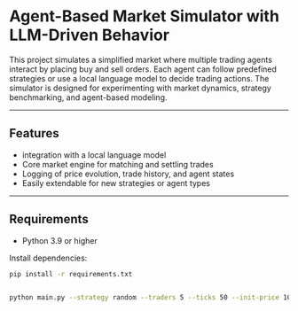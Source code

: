 # Agent-Based Market Simulator with LLM-Driven Behavior

This project simulates a simplified market where multiple trading agents interact by placing buy and sell orders. Each agent can follow predefined strategies or use a local language model to decide trading actions. The simulator is designed for experimenting with market dynamics, strategy benchmarking, and agent-based modeling.

---

## Features

- integration with a local language model
- Core market engine for matching and settling trades
- Logging of price evolution, trade history, and agent states
- Easily extendable for new strategies or agent types

---

## Requirements

- Python 3.9 or higher

Install dependencies:

```bash
pip install -r requirements.txt


python main.py --strategy random --traders 5 --ticks 50 --init-price 10


